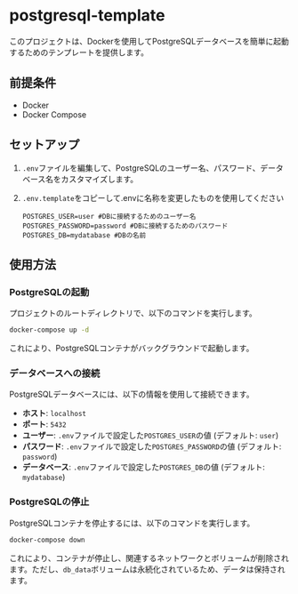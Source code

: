# postgresql-template

このプロジェクトは、Dockerを使用してPostgreSQLデータベースを簡単に起動するためのテンプレートを提供します。

## 前提条件

*   Docker
*   Docker Compose

## セットアップ

1.  `.env`ファイルを編集して、PostgreSQLのユーザー名、パスワード、データベース名をカスタマイズします。
2.  `.env.template`をコピーして.envに名称を変更したものを使用してください

    ```
    POSTGRES_USER=user #DBに接続するためのユーザー名
    POSTGRES_PASSWORD=password #DBに接続するためのパスワード
    POSTGRES_DB=mydatabase #DBの名前
    ```

## 使用方法

### PostgreSQLの起動

プロジェクトのルートディレクトリで、以下のコマンドを実行します。

```bash
docker-compose up -d
```

これにより、PostgreSQLコンテナがバックグラウンドで起動します。

### データベースへの接続

PostgreSQLデータベースには、以下の情報を使用して接続できます。

*   **ホスト**: `localhost`
*   **ポート**: `5432`
*   **ユーザー**: `.env`ファイルで設定した`POSTGRES_USER`の値 (デフォルト: `user`)
*   **パスワード**: `.env`ファイルで設定した`POSTGRES_PASSWORD`の値 (デフォルト: `password`)
*   **データベース**: `.env`ファイルで設定した`POSTGRES_DB`の値 (デフォルト: `mydatabase`)

### PostgreSQLの停止

PostgreSQLコンテナを停止するには、以下のコマンドを実行します。

```bash
docker-compose down
```

これにより、コンテナが停止し、関連するネットワークとボリュームが削除されます。ただし、`db_data`ボリュームは永続化されているため、データは保持されます。
